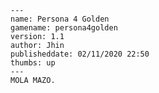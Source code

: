     ---
    name: Persona 4 Golden
    gamename: persona4golden
    version: 1.1
    author: Jhin
    publisheddate: 02/11/2020 22:50
    thumbs: up
    ---
    MOLA MAZO.
